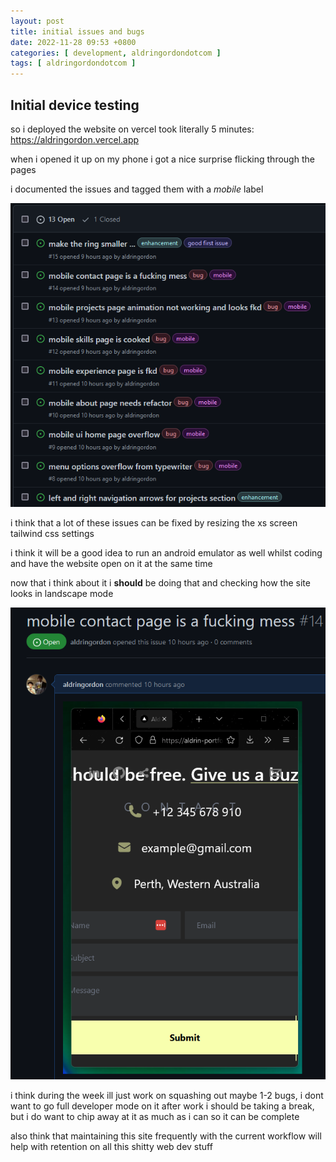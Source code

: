 ```yaml
---
layout: post
title: initial issues and bugs
date: 2022-11-28 09:53 +0800
categories: [ development, aldringordondotcom ]
tags: [ aldringordondotcom ]
---
```


## Initial device testing

so i deployed the website on vercel took literally 5 minutes: https://aldringordon.vercel.app

when i opened it up on my phone i got a nice surprise flicking through the pages

i documented the issues and tagged them with a *mobile* label

!["](/assets/2022-11-28/MobileIssues.png)

i think that a lot of these issues can be fixed by resizing the xs screen tailwind css settings

i think it will be a good idea to run an android emulator as well whilst coding and have the website open on it at the same time

now that i think about it i **should** be doing that and checking how the site looks in landscape mode

!["](/assets/2022-11-28/ContactMobileIssue.png)

i think during the week ill just work on squashing out maybe 1-2 bugs, i dont want to go full developer mode on it after work i should be taking a break, but i do want to chip away at it as much as i can so it can be complete

also think that maintaining this site frequently with the current workflow will help with retention on all this shitty web dev stuff
